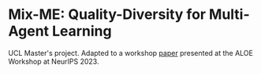 Mix-ME: Quality-Diversity for Multi-Agent Learning
==============================

UCL Master's project. Adapted to a workshop [paper](https://arxiv.org/abs/2311.01829) presented at the ALOE Workshop at NeurIPS 2023. 
